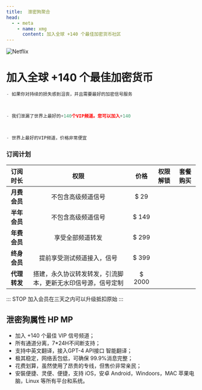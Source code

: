 ```yaml
---
title:  泄密狗聚合
head:
  - - meta
    - name: xmg
      content: 加入全球 +140 个最佳加密货币社区
---
```


![Netflix](https://m2492468.695354.xyz/img/2024/12/31/12o3hp9.svg 'Netflix')

 
# 加入全球 +140 个最佳加密货币

```js
- 如果你对持续的损失感到沮丧，并且需要最好的加密信号服务

 

- 我们泄漏了世界上最好的+140个VIP频道。您可以加入+140

 

- 世界上最好的VIP频道，价格非常便宜
```
 



### 订阅计划


|     订阅时长     |       权限       | 价格|                                             权限解锁                                             |                                                     套餐购买                                                     |
| :--------------: | :--------------: | :-----: | :------------------------------------------------------------------------------------------------------------: | :--------------------------------------------------------------------------------------------------------------: |
|     **月费会员**     |     不包含高级频道信号    |  $ 29  | <iconify-icon icon="tabler:square-check-filled" style="color: var(--vp-c-green-1)" alt="check"></iconify-icon> | <a href="https://feitu.im/index.html?register=2cFF8mg4" target="_blank"><Badge type="tip" text="立即购买" /></a> |
| **半年会员** | 不包含高级频道信号  |  $ 149  | <iconify-icon icon="tabler:square-check-filled" style="color: var(--vp-c-green-1)" alt="check"></iconify-icon> | <a href="https://feitu.im/index.html?register=2cFF8mg4" target="_blank"><Badge type="tip" text="立即购买" /></a> |
|     **年费会员**     |     享受全部频道转发    | $ 299  | <iconify-icon icon="tabler:square-check-filled" style="color: var(--vp-c-green-1)" alt="check"></iconify-icon> | <a href="https://feitu.im/index.html?register=2cFF8mg4" target="_blank"><Badge type="tip" text="立即购买" /></a> |
|     **终身会员**     |     提前享受测试频道接入，信号     | $ 399  | <iconify-icon icon="tabler:square-check-filled" style="color: var(--vp-c-green-1)" alt="check"></iconify-icon> | <a href="https://feitu.im/index.html?register=2cFF8mg4" target="_blank"><Badge type="tip" text="立即购买" /></a> |
|    **代理转发**     |  搭建，永久协议转发转发，引流脚本，更新无水印信号源，信号定制     | $ 2000  | <iconify-icon icon="tabler:square-check-filled" style="color: var(--vp-c-green-1)" alt="check"></iconify-icon> | <a href="https://feitu.im/index.html?register=2cFF8mg4" target="_blank"><Badge type="tip" text="立即购买" /></a> |


::: STOP 
加入会员在三天之内可以升级抵扣原始
:::

## 泄密狗属性 HP MP

- 加入 +140 个最佳 VIP 信号频道；
- 所有通道分离，7*24H不间断支持；
- 支持中英文翻译，接入GPT-4 API接口 智能翻译；
- 极其稳定，网络丢包低，可确保 99.9%消息完整；
- 花费划算，虽然使用了昂贵的专线，但售价非常亲民；
- 安裝便捷、灵便、便捷，支持 iOS，安卓 Android，Windoors，MAC 苹果电脑，Linux 等所有平台和系统。

